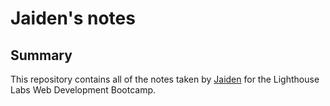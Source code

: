 # Jaiden's notes

## Summary

This repository contains all of the notes taken by [Jaiden](https://github.com/Jaidenpearson) for the Lighthouse Labs Web Development Bootcamp.